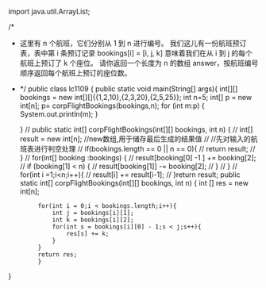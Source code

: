 import java.util.ArrayList;

/*
* 这里有 n 个航班，它们分别从 1 到 n 进行编号。
我们这儿有一份航班预订表，表中第 i 条预订记录 bookings[i] = [i, j, k] 意味着我们在从 i 到 j 的每个航班上预订了 k 个座位。
请你返回一个长度为 n 的数组 answer，按航班编号顺序返回每个航班上预订的座位数。

* */
public class lc1109 {
    public static void main(String[] args){
        int[][] bookings = new int[][]{{1,2,10},{2,3,20},{2,5,25}};
        int n=5;
        int[] p = new int[n];
        p= corpFlightBookings(bookings,n);
        for (int m:p) {
            System.out.println(m);
        }

    }
//    public static int[] corpFlightBookings(int[][] bookings, int n) {
//        int[] result = new int[n];  //new数组,用于储存最后生成的结果值
//        //先对输入的航班表进行判空处理
//        if(bookings.length == 0 || n == 0){
//            return result;
//        }
//        for(int[] booking :bookings) {
//            result[booking[0] -1 ] += booking[2];
//            if (booking[1] < n) {
//                result[booking[1]] -= booking[2];
//            }
//        }
//         for(int i =1;i<n;i++){
//             result[i] += result[i-1];
//         }return result;
       public static int[] corpFlightBookings(int[][] bookings, int n) {
           int [] res = new int[n];

           for(int i = 0;i < bookings.length;i++){
               int j = bookings[i][1];
               int k = bookings[i][2];
               for(int s = bookings[i][0] - 1;s < j;s++){
                   res[s] += k;
               }
           }
           return res;
           }
}
